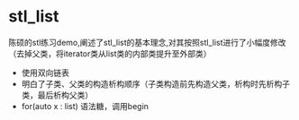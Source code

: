 # stl_list
陈硕的stl练习demo,阐述了stl_list的基本理念,对其按照stl_list进行了小幅度修改（去掉父类，将iterator类从list类的内部类提升至外部类）
- 使用双向链表
- 明白了子类、父类的构造析构顺序（子类构造前先构造父类，析构时先析构子类，最后析构父类）
- for(auto x : list) 语法糖，调用begin
